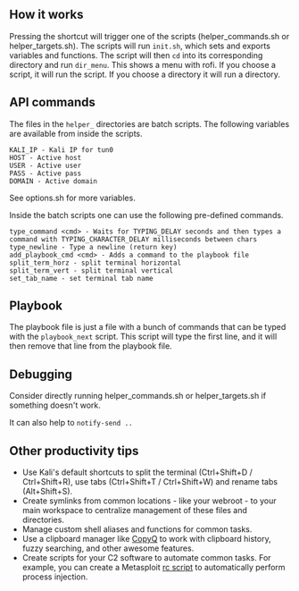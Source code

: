 ## How it works

Pressing the shortcut will trigger one of the scripts (helper_commands.sh or helper_targets.sh). The scripts will run `init.sh`, which sets and exports variables and functions. The script will then `cd` into its corresponding directory and run `dir_menu`. This shows a menu with rofi. If you choose a script, it will run the script. If you choose a directory it will run a directory.

## API commands

The files in the `helper_` directories are batch scripts. The following variables are available from inside the scripts.
```
KALI_IP - Kali IP for tun0
HOST - Active host
USER - Active user
PASS - Active pass
DOMAIN - Active domain
```
See options.sh for more variables.

Inside the batch scripts one can use the following pre-defined commands.
```
type_command <cmd> - Waits for TYPING_DELAY seconds and then types a command with TYPING_CHARACTER_DELAY milliseconds between chars
type_newline - Type a newline (return key)
add_playbook_cmd <cmd> - Adds a command to the playbook file
split_term_horz - split terminal horizontal
split_term_vert - split terminal vertical
set_tab_name - set terminal tab name
```

## Playbook

The playbook file is just a file with a bunch of commands that can be typed with the `playbook_next` script. This script will type the first line, and it will then remove that line from the playbook file.

## Debugging

Consider directly running helper_commands.sh or helper_targets.sh if something doesn't work.

It can also help to `notify-send ..`

## Other productivity tips

- Use Kali's default shortcuts to split the terminal (Ctrl+Shift+D / Ctrl+Shift+R), use tabs (Ctrl+Shift+T / Ctrl+Shift+W) and rename tabs (Alt+Shift+S).
- Create symlinks from common locations - like your webroot - to your main workspace to centralize management of these files and directories.
- Manage custom shell aliases and functions for common tasks.
- Use a clipboard manager like [CopyQ](https://hluk.github.io/CopyQ/) to work with clipboard history, fuzzy searching, and other awesome features.
- Create scripts for your C2 software to automate common tasks. For example, you can create a Metasploit [rc script](https://github.com/PacktPublishing/Adversarial-Tradecraft-in-Cybersecurity/blob/main/Chapter3/auto_inject.rc) to automatically perform process injection.


